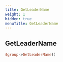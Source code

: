 ```yaml
---
title: GetLeaderName
weight: 1
hidden: true
menuTitle: GetLeaderName
---
```

## GetLeaderName
```perl
$group->GetLeaderName()
```